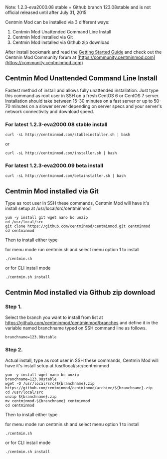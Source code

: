 Note: 1.2.3-eva2000.08 stable = Github branch 123.08stable and is not official released until after July 31, 2015

Centmin Mod can be installed via 3 different ways:

1. Centmin Mod Unattended Command Line Install
2. Centmin Mod installed via Git
3. Centmin Mod installed via Github zip download

After install bookmark and read the [Getting Started Guide](http://centminmod.com/getstarted.html) and check out the Centmin Mod Community forum at [https://community.centminmod.com](https://community.centminmod.com)

## Centmin Mod Unattended Command Line Install

Fastest method of install and allows fully unattended installation. Just type this command as root user in SSH on a fresh CentOS 6 or CentOS 7 server. Installation should take between 15-30 minutes on a fast server or up to 50-70 minutes on a slower server depending on server specs and your server's network connectivity and download speed.

### For latest 1.2.3-eva2000.08 stable install


    curl -sL http://centminmod.com/stableinstaller.sh | bash

or

    curl -sL http://centminmod.com/installer.sh | bash

### For latest 1.2.3-eva2000.09 beta install


    curl -sL http://centminmod.com/betainstaller.sh | bash

## Centmin Mod installed via Git    

Type as root user in SSH these commands, Centmin Mod will have it's install setup at /usr/local/src/centminmod

    yum -y install git wget nano bc unzip
    cd /usr/local/src
    git clone https://github.com/centminmod/centminmod.git centminmod
    cd centminmod

Then to install either type

for menu mode run centmin.sh and select menu option 1 to install

    ./centmin.sh

or for CLI install mode

    ./centmin.sh install    

## Centmin Mod installed via Github zip download


### Step 1.


Select the branch you want to install from list at https://github.com/centminmod/centminmod/branches and define it in the variable named branchname typed on SSH command line as follows.

    branchname=123.08stable

### Step 2.


Actual install, type as root user in SSH these commands, Centmin Mod will have it's install setup at /usr/local/src/centminmod

    yum -y install wget nano bc unzip
    branchname=123.08stable
    wget -O /usr/local/src/${branchname}.zip https://github.com/centminmod/centminmod/archive/${branchname}.zip
    cd /usr/local/src
    unzip ${branchname}.zip
    mv centminmod-${branchname} centminmod
    cd centminmod

Then to install either type

for menu mode run centmin.sh and select menu option 1 to install

    ./centmin.sh

or for CLI install mode

    ./centmin.sh install